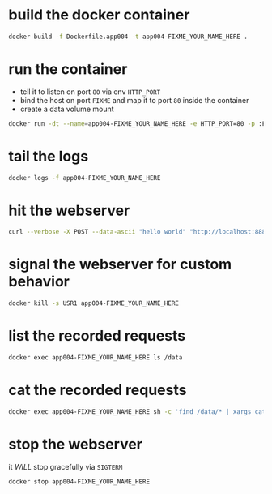 # build the docker container

```bash
docker build -f Dockerfile.app004 -t app004-FIXME_YOUR_NAME_HERE .
```

# run the container

* tell it to listen on port `80` via env `HTTP_PORT`
* bind the host on port `FIXME` and map it to port `80` inside the container
* create a data volume mount

```bash
docker run -dt --name=app004-FIXME_YOUR_NAME_HERE -e HTTP_PORT=80 -p :FIXME:80 -v app004-data:/data app004-FIXME_YOUR_NAME_HERE
```

# tail the logs

```bash
docker logs -f app004-FIXME_YOUR_NAME_HERE
```

# hit the webserver

```bash
curl --verbose -X POST --data-ascii "hello world" "http://localhost:8888/some/path"
```

# signal the webserver for custom behavior

```bash
docker kill -s USR1 app004-FIXME_YOUR_NAME_HERE
```

# list the recorded requests

```bash
docker exec app004-FIXME_YOUR_NAME_HERE ls /data
```

# cat the recorded requests

```bash
docker exec app004-FIXME_YOUR_NAME_HERE sh -c 'find /data/* | xargs cat'
```

# stop the webserver

it *WILL* stop gracefully via `SIGTERM`

```bash
docker stop app004-FIXME_YOUR_NAME_HERE
```
